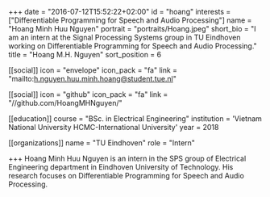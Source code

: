 +++ 
date = "2016-07-12T15:52:22+02:00"
id = "hoang" 
interests = ["Differentiable Programming for Speech and Audio Processing"] 
name = "Hoang Minh Huu Nguyen" 
portrait = "portraits/Hoang.jpeg" 
short_bio = "I am an intern at the Signal Processing Systems group in TU Eindhoven working on Differentiable Programming for Speech and Audio Processing." 
title = "Hoang M.H. Nguyen" 
sort_position = 6

[[social]] 
icon = "envelope" 
icon_pack = "fa" 
link = "mailto:h.nguyen.huu.minh.hoang@student.tue.nl"

[[social]] 
icon = "github" 
icon_pack = "fa" 
link = "//github.com/HoangMHNguyen/" 

[[education]] 
course = "BSc. in Electrical Engineering" 
institution = 'Vietnam National University HCMC-International University' 
year = 2018

[[organizations]] 
name = "TU Eindhoven" 
role = "Intern"

+++ 
Hoang Minh Huu Nguyen is an intern in the SPS group of Electrical Engineering department in Eindhoven University of Technology. His research focuses on Differentiable Programming for Speech and Audio Processing.